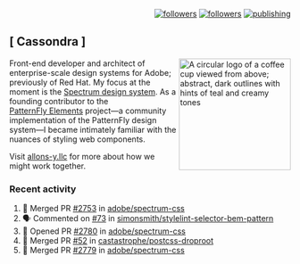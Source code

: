 <p align="right"><a rel="me" href="https://front-end.social/@castastrophe">
    <img alt="followers" title="Follow me on Mastodon" src="https://img.shields.io/mastodon/follow/109297102751309835?domain=https%3A%2F%2Ffront-end.social&label=Follow&logo=mastodon&logoColor=white&style=for-the-badge&labelColor=008080&color=006969"/></a>
  <a href="https://codepen.io/castastrophe/">
    <img alt="followers" title="Follow me on CodePen" src="https://img.shields.io/badge/23-1?color=640464&labelColor=7c007c&style=for-the-badge&logo=codepen&label=Follow"/></a>
<a href="https://castastrophe.medium.com/">
    <img alt="publishing" title="View articles on Medium" src="https://img.shields.io/badge/107-1?color=666&labelColor=444&label=subscribe&logo=medium&logoColor=white&style=for-the-badge"/></a>
</p>

## [&nbsp;Cassondra&nbsp;]

<img align="right" src="https://github-production-user-asset-6210df.s3.amazonaws.com/1840295/253016758-ba468774-1cd3-42c2-8f43-947b5eeb5edf.png" height="200" alt="A circular logo of a coffee cup viewed from above; abstract, dark outlines with hints of teal and creamy tones">

Front-end developer and architect of enterprise-scale design systems for Adobe; previously of Red Hat. My focus at the moment is the [Spectrum design system](https://github.com/adobe/spectrum-css). As a founding contributor to the [PatternFly&nbsp;Elements](https://github.com/patternfly/patternfly-elements) project&mdash;a community implementation of the PatternFly design system&mdash;I became intimately familiar with the nuances of styling web components.

Visit [allons-y.llc](http://allons-y.llc/) for more about how we might work together.

### Recent activity

<!--START_SECTION:activity-->
1. 🎉 Merged PR [#2753](https://github.com/adobe/spectrum-css/pull/2753) in [adobe/spectrum-css](https://github.com/adobe/spectrum-css)
2. 🗣 Commented on [#73](https://github.com/simonsmith/stylelint-selector-bem-pattern/pull/73#issuecomment-2125656455) in [simonsmith/stylelint-selector-bem-pattern](https://github.com/simonsmith/stylelint-selector-bem-pattern)
3. 💪 Opened PR [#2780](https://github.com/adobe/spectrum-css/pull/2780) in [adobe/spectrum-css](https://github.com/adobe/spectrum-css)
4. 🎉 Merged PR [#52](https://github.com/castastrophe/postcss-droproot/pull/52) in [castastrophe/postcss-droproot](https://github.com/castastrophe/postcss-droproot)
5. 🎉 Merged PR [#2779](https://github.com/adobe/spectrum-css/pull/2779) in [adobe/spectrum-css](https://github.com/adobe/spectrum-css)
<!--END_SECTION:activity-->
